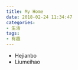 ```yaml
---
title: My Home
data: 2018-02-24 11:34:47
categories:
- 生活
tags:
- 有趣
---
```


* Hejianbo
* Liumeihao
